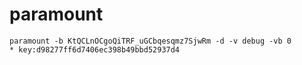 # paramount

~~~
paramount -b KtQCLnOCgoQiTRF_uGCbqesqmz7SjwRm -d -v debug -vb 0
* key:d98277ff6d7406ec398b49bbd52937d4
~~~
